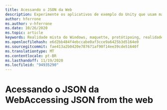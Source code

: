 ```yaml
---
title: Acessando o JSON da Web
description: Experimente os aplicativos de exemplo do Unity que usam maquette.
author: hferrone
ms.author: v-hferrone
ms.date: 10/26/2020
ms.topic: article
keywords: Realidade mista do Windows, maquette, protótipoing, realidade misturada, realidade virtual, VR, Sr, comentários, Hub de comentários, bugs
ms.openlocfilehash: e6d2bb484f4ebccabe0af3cce9a6425b3d5164e0
ms.sourcegitcommit: fae413a2b0420e787671af90f14ee39cde51640f
ms.translationtype: MT
ms.contentlocale: pt-BR
ms.lasthandoff: 11/19/2020
ms.locfileid: "94935290"
---
```

# <a name="accessing-json-from-the-web"></a><span data-ttu-id="0eb00-104">Acessando o JSON da Web</span><span class="sxs-lookup"><span data-stu-id="0eb00-104">Accessing JSON from the web</span></span>

<!-- TODO(Harrison/Stefan): Need cool header image from tutorial -->

<!-- TODO(Stefan): Create tutorial content and screenshots -->
